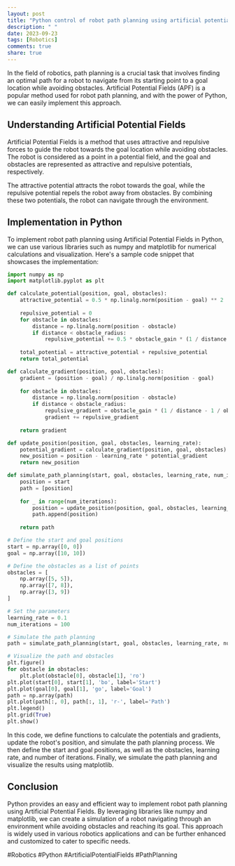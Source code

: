 ```yaml
---
layout: post
title: "Python control of robot path planning using artificial potential fields"
description: " "
date: 2023-09-23
tags: [Robotics]
comments: true
share: true
---
```


In the field of robotics, path planning is a crucial task that involves finding an optimal path for a robot to navigate from its starting point to a goal location while avoiding obstacles. Artificial Potential Fields (APF) is a popular method used for robot path planning, and with the power of Python, we can easily implement this approach.

## Understanding Artificial Potential Fields

Artificial Potential Fields is a method that uses attractive and repulsive forces to guide the robot towards the goal location while avoiding obstacles. The robot is considered as a point in a potential field, and the goal and obstacles are represented as attractive and repulsive potentials, respectively.

The attractive potential attracts the robot towards the goal, while the repulsive potential repels the robot away from obstacles. By combining these two potentials, the robot can navigate through the environment.

## Implementation in Python

To implement robot path planning using Artificial Potential Fields in Python, we can use various libraries such as numpy and matplotlib for numerical calculations and visualization. Here's a sample code snippet that showcases the implementation:

```python
import numpy as np
import matplotlib.pyplot as plt

def calculate_potential(position, goal, obstacles):
    attractive_potential = 0.5 * np.linalg.norm(position - goal) ** 2
    
    repulsive_potential = 0
    for obstacle in obstacles:
        distance = np.linalg.norm(position - obstacle)
        if distance < obstacle_radius:
            repulsive_potential += 0.5 * obstacle_gain * (1 / distance - 1 / obstacle_radius) ** 2
    
    total_potential = attractive_potential + repulsive_potential
    return total_potential

def calculate_gradient(position, goal, obstacles):
    gradient = (position - goal) / np.linalg.norm(position - goal)
    
    for obstacle in obstacles:
        distance = np.linalg.norm(position - obstacle)
        if distance < obstacle_radius:
            repulsive_gradient = obstacle_gain * (1 / distance - 1 / obstacle_radius) * (1 / distance ** 3) * (position - obstacle)
            gradient += repulsive_gradient
    
    return gradient

def update_position(position, goal, obstacles, learning_rate):
    potential_gradient = calculate_gradient(position, goal, obstacles)
    new_position = position - learning_rate * potential_gradient
    return new_position

def simulate_path_planning(start, goal, obstacles, learning_rate, num_iterations):
    position = start
    path = [position]
    
    for _ in range(num_iterations):
        position = update_position(position, goal, obstacles, learning_rate)
        path.append(position)
        
    return path

# Define the start and goal positions
start = np.array([0, 0])
goal = np.array([10, 10])

# Define the obstacles as a list of points
obstacles = [
    np.array([5, 5]),
    np.array([7, 8]),
    np.array([3, 9])
]

# Set the parameters
learning_rate = 0.1
num_iterations = 100

# Simulate the path planning
path = simulate_path_planning(start, goal, obstacles, learning_rate, num_iterations)

# Visualize the path and obstacles
plt.figure()
for obstacle in obstacles:
    plt.plot(obstacle[0], obstacle[1], 'ro')
plt.plot(start[0], start[1], 'bo', label='Start')
plt.plot(goal[0], goal[1], 'go', label='Goal')
path = np.array(path)
plt.plot(path[:, 0], path[:, 1], 'r-', label='Path')
plt.legend()
plt.grid(True)
plt.show()
```

In this code, we define functions to calculate the potentials and gradients, update the robot's position, and simulate the path planning process. We then define the start and goal positions, as well as the obstacles, learning rate, and number of iterations. Finally, we simulate the path planning and visualize the results using matplotlib.

## Conclusion

Python provides an easy and efficient way to implement robot path planning using Artificial Potential Fields. By leveraging libraries like numpy and matplotlib, we can create a simulation of a robot navigating through an environment while avoiding obstacles and reaching its goal. This approach is widely used in various robotics applications and can be further enhanced and customized to cater to specific needs.

#Robotics #Python #ArtificialPotentialFields #PathPlanning